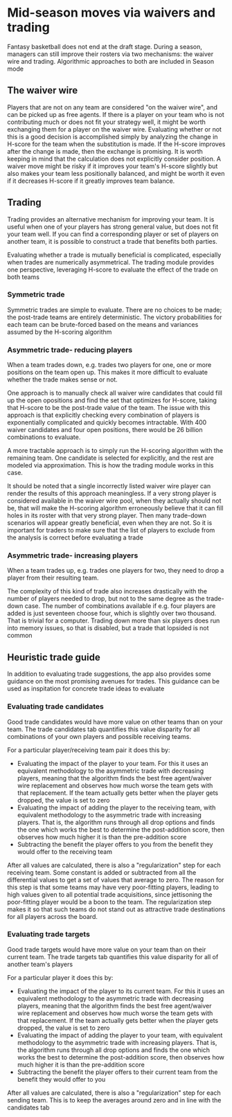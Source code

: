 # Mid-season moves via waivers and trading

Fantasy basketball does not end at the draft stage. During a season, managers can still improve their rosters via two mechanisms: the waiver wire and trading. Algorithmic approaches to both are included in Season mode

## The waiver wire

Players that are not on any team are considered "on the waiver wire", and can be picked up as free agents. If there is a player on your team who is not contributing much or does not fit your strategy well, it might be worth exchanging them for a player on the waiver wire. Evaluating whether or not this is a good decision is accomplished simply by analyzing the change in H-score for the team when the substitution is made. If the H-score improves after the change is made, then the exchange is promising. It is worth keeping in mind that the calculation does not explicitly consider position. A waiver move might be risky if it improves your team's H-score slightly but also makes your team less positionally balanced, and might be worth it even if it decreases H-score if it greatly improves team balance. 

## Trading

Trading provides an alternative mechanism for improving your team. It is useful when one of your players has strong general value, but does not fit your team well. If you can find a corresponding player or set of players on another team, it is possible to construct a trade that benefits both parties. 

Evaluating whether a trade is mutually beneficial is complicated, especially when trades are numerically asymmetrical. The trading module provides one perspective, leveraging H-score to evaluate the effect of the trade on both teams

### Symmetric trade

Symmetric trades are simple to evaluate. There are no choices to be made; the post-trade teams are entirely deterministic. The victory probabilities for each team can be brute-forced based on the means and variances assumed by the H-scoring algorithm

### Asymmetric trade- reducing players

When a team trades down, e.g. trades two players for one, one or more positions on the team open up. This makes it more difficult to evaluate whether the trade makes sense or not. 

One approach is to manually check all waiver wire candidates that could fill up the open opositions and find the set that optimizes for H-score, taking that H-score to be the post-trade value of the team. The issue with this approach is that explicitly checking every combination of players is exponentially complicated and quickly becomes intractable. With $400$ waiver candidates and four open positions, there would be 26 billion combinations to evaluate. 

A more tractable approach is to simply run the H-scoring algorithm with the remaining team. One candidate is selected for explicitly, and the rest are modeled via approximation. This is how the trading module works in this case.

It should be noted that a single incorrectly listed waiver wire player can render the results of this approach meaningless. If a very strong player is considered available in the waiver wire pool, when they actually should not be, that will make the H-scoring algorithm erroneously believe that it can fill holes in its roster with that very strong player. Then many trade-down scenarios will appear greatly beneficial, even when they are not. So it is important for traders to make sure that the list of players to exclude from the analysis is correct before evaluating a trade

### Asymmetric trade- increasing players

When a team trades up, e.g. trades one players for two, they need to drop a player from their resulting team. 

The complexity of this kind of trade also increases drastically with the number of players needed to drop, but not to the same degree as the trade-down case. The number of combinations available if e.g. four players are added is just seventeen choose four, which is slightly over two thousand. That is trivial for a computer. Trading down more than six players does run into memory issues, so that is disabled, but a trade that lopsided is not common

## Heuristic trade guide

In addition to evaluating trade suggestions, the app also provides some guidance on the most promising avenues for trades. This guidance can be used as inspitation for concrete trade ideas to evaluate

### Evaluating trade candidates

Good trade candidates would have more value on other teams than on your team. The trade candidates tab quantifies this value disparity for all combinations of your own players and possible receiving teams.

For a particular player/receiving team pair it does this by:
- Evaluating the impact of the player to your team. For this it uses an equivalent methodology to the asymmetric trade with decreasing players, meaning that the algorithm finds the best free agent/waiver wire replacement and observes how much worse the team gets with that replacement. If the team actually gets better when the player gets dropped, the value is set to zero
- Evaluating the impact of adding the player to the receiving team, with equivalent methodology to the asymmetric trade with increasing players. That is, the algorithm runs through all drop options and finds the one which works the best to determine the post-addition score, then observes how much higher it is than the pre-addition score 
- Subtracting the benefit the player offers to you from the benefit they would offer to the receiving team 

After all values are calculated, there is also a "regularization" step for each receiving team. Some constant is added or subtracted from all the differential values to get a set of values that average to zero. The reason for this step is that some teams may have very poor-fitting players, leading to high values given to all potential trade acquisitions, since jettisoning the poor-fitting player would be a boon to the team. The regularization step makes it so that such teams do not stand out as attractive trade destinations for all players across the board. 

### Evaluating trade targets

Good trade targets would have more value on your team than on their current team. The trade targets tab quantifies this value disparity for all of another team's players

For a particular player it does this by:
- Evaluating the impact of the player to its current team. For this it uses an equivalent methodology to the asymmetric trade with decreasing players, meaning that the algorithm finds the best free agent/waiver wire replacement and observes how much worse the team gets with that replacement. If the team actually gets better when the player gets dropped, the value is set to zero
- Evaluating the impact of adding the player to your team, with equivalent methodology to the asymmetric trade with increasing players. That is, the algorithm runs through all drop options and finds the one which works the best to determine the post-addition score, then observes how much higher it is than the pre-addition score 
- Subtracting the benefit the player offers to their current team from the benefit they would offer to you

After all values are calculated, there is also a "regularization" step for each sending team. This is to keep the averages around zero and in line with the candidates tab